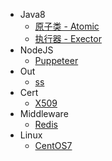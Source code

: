 * Java8
    * [原子类 - Atomic](/java8/Atomic.md)
    * [执行器 - Exector](/java8/Executor.md)
* NodeJS
    * [Puppeteer](/node/puppeteer.md)
* Out
    * [ss](/out/shadowsocks.md)
* Cert
    * [X509](/cert/x509.md)
* Middleware
    * [Redis](/middleware/Redis.md)
* Linux
    * [CentOS7](/linux/CentOS7.md)
